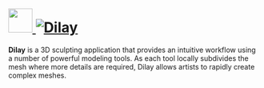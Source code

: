 # [<img src="https://cdn.jsdelivr.net/gh/AdmiringWorm/chocolatey-packages@0a149d943d89003ea133cf7546fa99e816ec19c1/automatic/dilay/icons/dilay.png" height="48" width="48" /> ![Dilay](https://img.shields.io/chocolatey/v/dilay.svg?label=Dilay&style=for-the-badge)](https://community.chocolatey.org/packages/dilay)

**Dilay** is a 3D sculpting application that provides an intuitive workflow using a number of powerful modeling tools. As each tool locally subdivides the mesh where more details are required, Dilay allows artists to rapidly create complex meshes.
